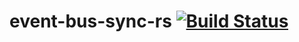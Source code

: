# event-bus-sync-rs [![Build Status](https://github.com/ZeroErrors/event-bus-sync-rs/workflows/Rust/badge.svg)](https://github.com/ZeroErrors/event-bus-sync-rs/actions)
